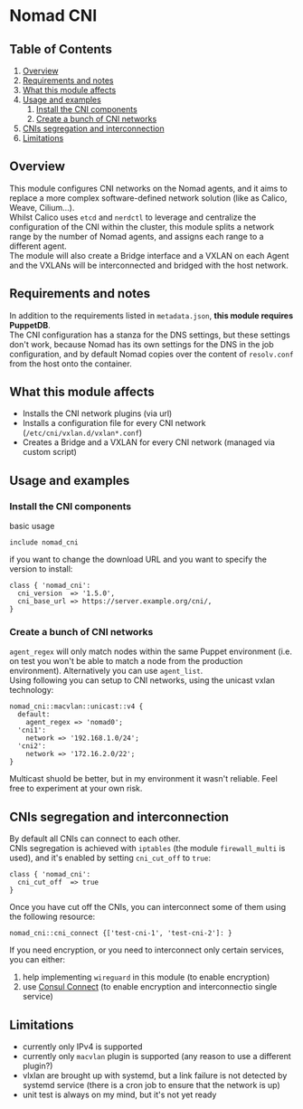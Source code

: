 # Nomad CNI

## Table of Contents

1. [Overview](#overview)
2. [Requirements and notes](#requirements-and-notes)
3. [What this module affects](#what-this-module-affects)
4. [Usage and examples](#usage-and-examples)
    1. [Install the CNI components](#install-the-cni-components)
    2. [Create a bunch of CNI networks](#create-a-bunch-of-cni-networks)
5. [CNIs segregation and interconnection](#cnis-segregation-and-interconnection)
7. [Limitations](#limitations)

## Overview

This module configures CNI networks on the Nomad agents, and it aims to replace a more complex software-defined network solution (like as Calico, Weave, Cilium...).\
Whilst Calico uses `etcd` and `nerdctl` to leverage and centralize the configuration of the CNI within the cluster, this module splits a network range by the number of Nomad agents, and assigns each range to a different agent.\
The module will also create a Bridge interface and a VXLAN on each Agent and the VXLANs will be interconnected and bridged with the host network.

## Requirements and notes

In addition to the requirements listed in `metadata.json`, **this module requires PuppetDB**.\
The CNI configuration has a stanza for the DNS settings, but these settings don't work, because Nomad has its own settings for the DNS in the job configuration, and by default Nomad copies over the content of `resolv.conf` from the host onto the container.

## What this module affects <a name="what-this-module-affects"></a>

* Installs the CNI network plugins (via url)
* Installs a configuration file for every CNI network (`/etc/cni/vxlan.d/vxlan*.conf`)
* Creates a Bridge and a VXLAN for every CNI network (managed via custom script)

## Usage and examples <a name="usage-and-examples"></a>

### Install the CNI components

basic usage

```puppet
include nomad_cni
```

if you want to change the download URL and you want to specify the version to install:

```puppet
class { 'nomad_cni':
  cni_version  => '1.5.0',
  cni_base_url => https://server.example.org/cni/,
}
```

### Create a bunch of CNI networks

`agent_regex` will only match nodes within the same Puppet environment (i.e. on test you won't be able to match a node from the production environment). Alternatively you can use `agent_list`.\
Using following you can setup to CNI networks, using the unicast vxlan technology:

```puppet
nomad_cni::macvlan::unicast::v4 {
  default:
    agent_regex => 'nomad0';
  'cni1':
    network => '192.168.1.0/24';
  'cni2':
    network => '172.16.2.0/22';
}
```

Multicast shuold be better, but in my environment it wasn't reliable. Feel free to experiment at your own risk.

## CNIs segregation and interconnection

By default all CNIs can connect to each other.\
CNIs segregation is achieved with `iptables` (the module `firewall_multi` is used), and it's enabled by setting `cni_cut_off` to `true`:

```puppet
class { 'nomad_cni':
  cni_cut_off  => true
}
```

Once you have cut off the CNIs, you can interconnect some of them using the following resource:

```puppet
nomad_cni::cni_connect {['test-cni-1', 'test-cni-2']: }
```

If you need encryption, or you need to interconnect only certain services, you can either:

1. help implementing `wireguard` in this module (to enable encryption)
2. use [Consul Connect](https://www.hashicorp.com/products/consul) (to enable encryption and interconnectio single service)

## Limitations

* currently only IPv4 is supported
* currently only `macvlan` plugin is supported (any reason to use a different plugin?)
* vlxlan are brought up with systemd, but a link failure is not detected by systemd service (there is a cron job to ensure that the network is up)
* unit test is always on my mind, but it's not yet ready
